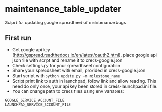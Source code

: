 # maintenance_table_updater
Sciprt for updating google spreadheet of maintenance bugs

## First run
- Get google api key (http://gspread.readthedocs.io/en/latest/oauth2.html), place google api json file with script and rename it to creds-google.json
- Check settings.py for your spreadhseet configuration
- Share your spreadsheet with email, provided in creds-google.json
- Start script with `python update.py -m milestone_name`
- Script print link to auth in launchpad, follow link and allow reading. This need do only once, your api key been stored in creds-launchpad.ini file.
- You can change path to creds files using env variables:
```
GOOGLE_SERVICE_ACCOUNT_FILE
LAUNCHPAD_SERVICE_ACCOUNT_FILE
```

